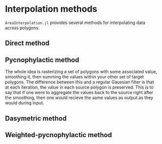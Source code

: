 # Interpolation methods

`AreaInterpolation.jl` provides several methods for interpolating data across polygons.

## Direct method



## Pycnophylactic method

The whole idea is rasterizing a set of polygons with some associated value, smoothing it, then summing the values within your other set of target polygons.  The difference between this and a regular Gaussian filter is that at each iteration, the value in each source polygon is preserved.  This is to say that if one were to aggregate the values back to the source right after the smoothing, then one would recieve the same values as output as they would 
during input.


## Dasymetric method


## Weighted-pycnophylactic method